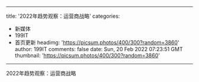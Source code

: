 
---
title: '2022年趋势观察：运营商战略'
categories: 
 - 新媒体
 - 199IT
 - 首页更新
headimg: 'https://picsum.photos/400/300?random=3860'
author: 199IT
comments: false
date: Sun, 20 Feb 2022 07:23:51 GMT
thumbnail: 'https://picsum.photos/400/300?random=3860'
---

<div>   
2022年趋势观察：运营商战略  
</div>
            